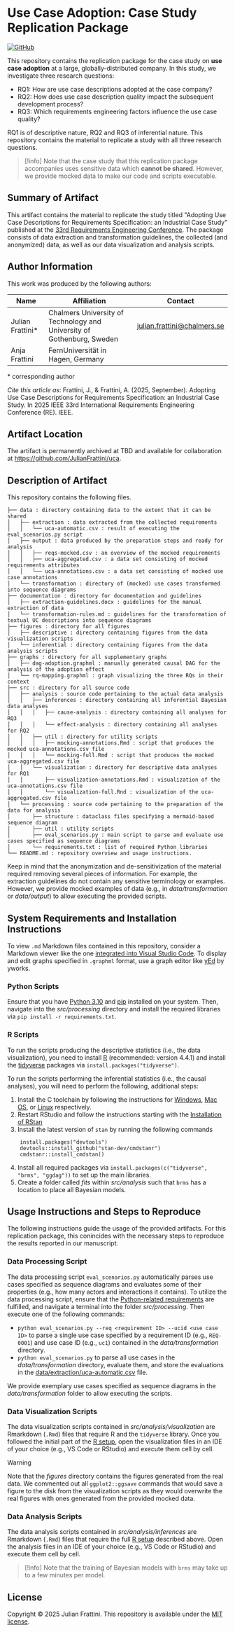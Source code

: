 # Use Case Adoption: Case Study Replication Package

[![GitHub](https://img.shields.io/github/license/JulianFrattini/uca)](./LICENSE)

This repository contains the replication package for the case study on **use case adoption** at a large, globally-distributed company.
In this study, we investigate three research questions:

- RQ1: How are use case descriptions adopted at the case company?
- RQ2: How does use case description quality impact the subsequent development process?
- RQ3: Which requirements engineering factors influence the use case quality?

RQ1 is of descriptive nature, RQ2 and RQ3 of inferential nature.
This repository contains the material to replicate a study with all three research questions.

> [!info]
> Note that the case study that this replication package accompanies uses sensitive data which **cannot be shared**. However, we provide mocked data to make our code and scripts executable.

## Summary of Artifact

This artifact contains the material to replicate the study titled "Adopting Use Case Descriptions for Requirements Specification: an Industrial Case Study" published at the [33rd Requirements Engineering Conference](https://conf.researchr.org/home/RE-2025).
The package consists of data extraction and transformation guidelines, the collected (and anonymized) data, as well as our data visualization and analysis scripts.

## Author Information

This work was produced by the following authors:

| Name | Affiliation | Contact |
|---|---|---|
| Julian Frattini\* | Chalmers University of Technology and University of Gothenburg, Sweden | julian.frattini@chalmers.se |
| Anja Frattini | FernUniversität in Hagen, Germany | |

\* corresponding author

*Cite this article as*: Frattini, J., & Frattini, A. (2025, September). Adopting Use Case Descriptions for Requirements Specification: an Industrial Case Study. In 2025 IEEE 33rd International Requirements Engineering Conference (RE). IEEE.

## Artifact Location

The artifact is permanently archived at TBD and available for collaboration at https://github.com/JulianFrattini/uca.

## Description of Artifact

This repository contains the following files.

```
├── data : directory containing data to the extent that it can be shared
│   ├── extraction : data extracted from the collected requirements
│   │   └── uca-automatic.csv : result of executing the eval_scenarios.py script
│   ├── output : data produced by the preparation steps and ready for analysis
│   │   ├── reqs-mocked.csv : an overview of the mocked requirements
│   │   ├── uca-aggregated.csv : a data set consisting of mocked requirements attributes
│   │   └── uca-annotations.csv : a data set consisting of mocked use case annotations
│   └── transformation : directory of (mocked) use cases transformed into sequence diagrams
├── documentation : directory for documentation and guidelines
│   ├── extraction-guidelines.docx : guidelines for the manual extraction of data
│   └── transformation-rules.md : guidelines for the transformation of textual UC descriptions into sequence diagrams
├── figures : directory for all figures
│   ├── descriptive : directory containing figures from the data visualization scripts
│   └── inferential : directory containing figures from the data analysis scripts
├── graphs : directory for all supplementary graphs
│   ├── dag-adoption.graphml : manually generated causal DAG for the analysis of the adoption effect
│   └── rq-mapping.graphml : graph visualizing the three RQs in their context
├── src : directory for all source code
│   ├── analysis : source code pertaining to the actual data analysis
│   │   ├── inferences : directory containing all inferential Bayesian data analyses
│   │   │   ├── cause-analysis : directory containing all analyses for RQ3
│   │   │   └── effect-analysis : directory containing all analyses for RQ2
│   │   ├── util : directory for utility scripts
│   │   │   ├── mocking-annotations.Rmd : script that produces the mocked uca-annotations.csv file
│   │   │   └── mocking-full.Rmd : script that produces the mocked uca-aggregated.csv file
│   │   └── visualization : directory for descriptive data analyses for RQ1
│   │       ├── visualization-annotations.Rmd : visualization of the uca-annotations.csv file
│   │       └── visualization-full.Rnd : visualization of the uca-aggregated.csv file
│   └── processing : source code pertaining to the preparation of the data for analysis
│       ├── structure : dataclass files specifying a mermaid-based sequence diagram
│       ├── util : utility scripts
│       ├── eval_scenarios.py : main script to parse and evaluate use cases specified as sequence diagrams
│       └── requirements.txt : list of required Python libraries
└── README.md : repository overview and usage instructions.
```

Keep in mind that the anonymization and de-sensitivization of the material required removing several pieces of information.
For example, the extraction guidelines do not contain any sensitive terminology or examples.
However, we provide mocked examples of data (e.g., in *data/transformation* or *data/output*) to allow executing the provided scripts.

## System Requirements and Installation Instructions

To view `.md` Markdown files contained in this repository, consider a Markdown viewer like the one [integrated into Visual Studio Code](https://code.visualstudio.com/docs/languages/markdown).
To display and edit graphs specified in `.graphml` format, use a graph editor like [yEd](https://www.yworks.com/products/yed) by yworks.

### Python Scripts

Ensure that you have [Python 3.10](https://www.python.org/downloads/release/python-3100/) and [pip](https://pypi.org/project/pip/) installed on your system. Then, navigate into the *src/processing* directory and install the required libraries via `pip install -r requirements.txt`.

### R Scripts

To run the scripts producing the descriptive statistics (i.e., the data visualization), you need to install [R](https://cran.r-project.org/) (recommended: version 4.4.1) and install the [tidyverse](https://www.tidyverse.org/) packages via `install.packages("tidyverse")`.

To run the scripts performing the inferential statistics (i.e., the causal analyses), you will need to perform the following, additional steps:

1. Install the C toolchain by following the instructions for [Windows](https://github.com/stan-dev/rstan/wiki/Configuring-C---Toolchain-for-Windows#r40), [Mac OS](https://github.com/stan-dev/rstan/wiki/Configuring-C---Toolchain-for-Mac), or [Linux](https://github.com/stan-dev/rstan/wiki/Configuring-C-Toolchain-for-Linux) respectively.
2. Restart RStudio and follow the instructions starting with the [Installation of RStan](https://github.com/stan-dev/rstan/wiki/RStan-Getting-Started#installation-of-rstan)
3. Install the latest version of `stan` by running the following commands
```
    install.packages("devtools")
    devtools::install_github("stan-dev/cmdstanr")
    cmdstanr::install_cmdstan()
```
4. Install all required packages via `install.packages(c("tidyverse", "brms", "ggdag"))` to set up the main libraries.
5. Create a folder called *fits* within *src/analysis* such that `brms` has a location to place all Bayesian models.

## Usage Instructions and Steps to Reproduce

The following instructions guide the usage of the provided artifacts.
For this replication package, this conincides with the necessary steps to reproduce the results reported in our manuscript.

### Data Processing Script

The data processing script `eval_scenarios.py` automatically parses use cases specified as sequence diagrams and evaluates some of their properties (e.g., how many actors and interactions it contains).
To utilize the data processing script, ensure that the [Python-related requirements](#python-scripts) are fulfilled, and navigate a terminal into the folder *src/processing*.
Then execute one of the following commands:

- `python eval_scenarios.py --req <requirement ID> --ucid <use case ID>` to parse a single use case specified by a requirement ID (e.g., `REQ-0001`) and use case ID (e.g., `uc1`) contained in the *data/transformation* directory.
- `python eval_scenarios.py` to parse all use cases in the *data/transformation* directory, evaluate them, and store the evaluations in the [data/extraction/uca-automatic.csv](./data/extraction/uca-automatic.csv) file.

We provide exemplary use cases specified as sequence diagrams in the *data/transformation* folder to allow executing the scripts.

### Data Visualization Scripts

The data visualization scripts contained in *src/analysis/visualization* are Rmarkdown (`.Rmd`) files that require R and the `tidyverse` library.
Once you followed the initial part of the [R setup](#r-scripts), open the visualization files in an IDE of your choice (e.g., VS Code or RStudio) and execute them cell by cell.

> [!warning]
> Note that the *figures* directory contains the figures generated from the real data.
> We commented out all `ggplot2::ggsave` commands that would save a figure to the disk from the visualization scripts as they would overwrite the real figures with ones generated from the provided mocked data.

### Data Analysis Scripts

The data analysis scripts contained in *src/analysis/inferences* are Rmarkdown (`.Rmd`) files that require the full [R setup](#r-scripts) described above.
Open the analysis files in an IDE of your choice (e.g., VS Code or RStudio) and execute them cell by cell.

> [!info]
> Note that the training of Bayesian models with `brms` may take up to a few minutes per model. 

## License

Copyright © 2025 Julian Frattini.
This repository is available under the [MIT license](./LICENSE.md).
